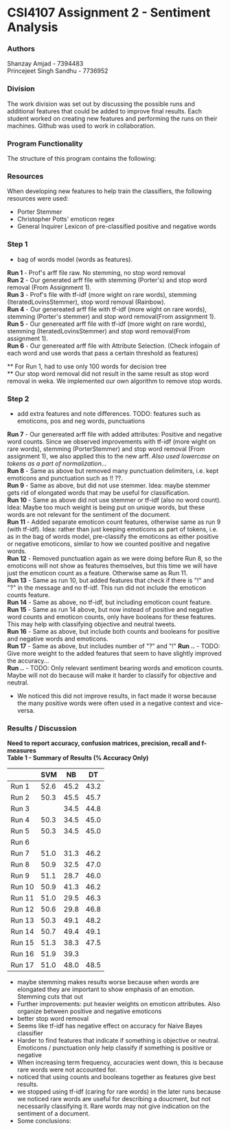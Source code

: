# CSI4107 Assignment 2 - Sentiment Analysis
### Authors
Shanzay Amjad - 7394483  
Princejeet Singh Sandhu - 7736952  

### Division

The work division was set out by discussing the possible runs and additional features that could be added to improve final results. Each student worked on creating new features and performing the runs on their machines. Github was used to work in collaboration.  

### Program Functionality

The structure of this program contains the following:  

### Resources 

When developing new features to help train the classifiers, the following resources were used:  
- Porter Stemmer
- Christopher Potts' emoticon regex
- General Inquirer Lexicon of pre-classified positive and negative words

### Step 1
 - bag of words model (words as features). 
 
 **Run 1** - Prof's arff file raw. No stemming, no stop word removal  
 **Run 2** - Our generated arff file with stemming (Porter's) and stop word removal (From Assignment 1).  
 **Run 3** - Prof's file with tf-idf (more wight on rare words), stemming  (IteratedLovinsStemmer), stop word removal (Rainbow).  
 **Run 4** - Our genereated arff file with tf-idf (more wight on rare words), stemming (Porter's stemmer) and stop word removal(From assignment 1).  
 **Run 5** - Our genereated arff file with tf-idf (more wight on rare words), stemming (IteratedLovinsStemmer) and stop word removal(From assignment 1).  
 **Run 6** - Our genereated arff file with Attribute Selection. (Check infogain of each word and use words that pass a certain threshold as features)  
 
 ** For Run 1, had to use only 100 words for decision tree  
 ** Our stop word removal did not result in the same result as stop word removal in weka. We implemented our own algorithm to remove stop words.  

### Step 2
- add extra features and note differences. TODO: features such as emoticons,  pos and neg words, punctuations  
  
 **Run 7** - Our genereated arff file with added attributes: Positive and negative word counts. Since we observed improvements with tf-idf (more wight on rare words), stemming (PorterStemmer) and stop word removal (From assignment 1), we also applied this to the new arff. *Also used lowercase on tokens as a part of normalization...*   
 **Run 8** - Same as above but removed many punctuation delimiters, i.e. kept emoticons and punctuation such as !! ??.  
 **Run 9** - Same as above, but did not use stemmer. Idea: maybe stemmer gets rid of elongated words that may be useful for classification.  
 **Run 10** - Same as above did not use stemmer or tf-idf (also no word count). Idea:  Maybe too much weight is being put on unique words, but these words are not relevant for the sentiment of the document.  
 **Run 11** - Added separate emoticon count features, otherwise same as run 9 (with tf-idf). Idea: rather than just keeping emoticons as part of tokens, i.e. as in the bag of words model, pre-classify the emoticons as either positive or negative emoticons, similar to how we counted positive and negative words.  
 **Run 12** - Removed punctuation again as we were doing before Run 8, so the emoticons will not show as features themselves, but this time we will have just the emoticon count as a feature. Otherwise same as Run 11.    
 **Run 13** - Same as run 10, but added features that check if there is "!" and "?" in the message and no tf-idf. This run did not include the emoticon counts feature.  
 **Run 14** - Same as above, no tf-idf, but including emoticon count feature.  
 **Run 15** - Same as run 14 above, but now instead of positive and negative word counts and emoticon counts, only have booleans for these features. This may help with classifying objective and neutral tweets.  
 **Run 16** - Same as above, but include both counts and booleans for positive and negative words and emoticons.  
 **Run 17** - Same as above, but includes number of "?" and "!"
 **Run ..** - TODO: Give more weight to the added features that seem to have slightly improved the accuracy...  
 **Run ..** - TODO: Only relevant sentiment bearing words and emoticon counts. Maybe will not do because will make it harder to classify for objective and neutral.  

- We noticed this did not improve results, in fact made it worse because the many positive words were often used in a negative context and vice-versa.  
  
### Results / Discussion

 **Need to report accuracy, confusion matrices, precision, recall and f-measures**  
 **Table 1 - Summary of Results (% Accuracy Only)**

|               |      SVM      |       NB      |       DT      |
| ------------- | ------------- | ------------- | ------------- |
| Run 1         |      52.6     |      45.2     |      43.2     |
| Run 2         |      50.3     |      45.5     |      45.7     |
| Run 3         |               |      34.5     |      44.8     |
| Run 4         |      50.3     |      34.5     |      45.0     |
| Run 5         |      50.3     |      34.5     |      45.0     |
| Run 6         |               |               |               |
| Run 7         |      51.0     |      31.3     |      46.2     |
| Run 8         |      50.9     |      32.5     |      47.0     |
| Run 9         |      51.1     |      28.7     |      46.0     |
| Run 10        |      50.9     |      41.3     |      46.2     |
| Run 11        |      51.0     |      29.5     |      46.3     |
| Run 12        |      50.6     |      29.8     |      46.8     |
| Run 13        |      50.3     |      49.1     |      48.2     |
| Run 14        |      50.7     |      49.4     |      49.1     |
| Run 15        |      51.3     |      38.3     |      47.5     |
| Run 16        |      51.9     |      39.3     |               |
| Run 17        |      51.0     |      48.0     |      48.5     |

- maybe stemming makes results worse because when words are elongated they are important to show emphasis of an emotion. Stemming cuts that out
- Further improvements: put heavier weights on emoticon attributes. Also organize between positive and negative emoticons
- better stop word removal
- Seems like tf-idf has negative effect on accuracy for Naive Bayes classifier  
- Harder to find features that indicate if something is objective or neutral. Emoticons / punctuation only help classify if something is positive or negative  
- When increasing term frequency, accuracies went down, this is because rare words were not accounted for.  
- noticed that using counts and booleans together as features give best results.  
- we stopped using tf-idf (caring for rare words) in the later runs because we noticed rare words are useful for describing a doucment, but not necessarily classifying it. Rare words may not give indication on the sentiment of a document.  
- Some conclusions: 
